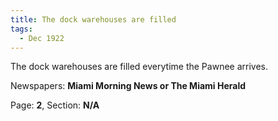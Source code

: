 ```yaml
---  
title: The dock warehouses are filled  
tags:  
  - Dec 1922  
---  
```

  
The dock warehouses are filled everytime the Pawnee arrives.  
  
Newspapers: **Miami Morning News or The Miami Herald**  
  
Page: **2**, Section: **N/A** 
